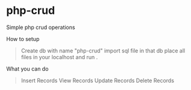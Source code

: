 # php-crud
Simple php crud operations

How to setup 
> Create db with name "php-crud"
> import sql file in that db
> place all files in your localhost and run .

What you can do
> Insert Records
> View Records
> Update Records
> Delete Records

